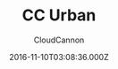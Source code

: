 ---
title: CC Urban
github: https://github.com/CloudCannon/urban-jekyll-template
demo: https://teal-worm.cloudvent.net/
author: CloudCannon
ssg:
  - Jekyll
cms:
  - Markdown
date: 2016-11-10T03:08:36.000Z
description: ':cloud: Agency template for Jekyll'
draft: true
publish_date: '2016-11-10T03:08:36Z'
update_date: '2021-11-24T22:58:41Z'
github_star: 166
github_fork: 193
---